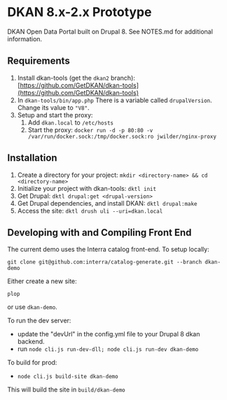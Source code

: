# DKAN 8.x-2.x Prototype

DKAN Open Data Portal built on Drupal 8. See NOTES.md for additional information.

## Requirements

1) Install dkan-tools (get the ```dkan2``` branch): [https://github.com/GetDKAN/dkan-tools](https://github.com/GetDKAN/dkan-tools)
1) In ``dkan-tools/bin/app.php`` There is a variable called ``drupalVersion``. Change its value to ``"V8"``.
1) Setup and start the proxy:
    1) Add `dkan.local` to `/etc/hosts`
    1) Start the proxy: 
    ``docker run -d -p 80:80 -v /var/run/docker.sock:/tmp/docker.sock:ro jwilder/nginx-proxy`` 


## Installation

1) Create a directory for your project: ``mkdir <directory-name> && cd <directory-name>``
1) Initialize your project with dkan-tools: ``dktl init``
1) Get Drupal: ``dktl drupal:get <drupal-version>``
1) Get Drupal dependencies, and install DKAN: ``dktl drupal:make``
1) Access the site: ``dktl drush uli --uri=dkan.local``


## Developing with and Compiling Front End

The current demo uses the Interra catalog front-end. To setup locally:

```
git clone git@github.com:interra/catalog-generate.git --branch dkan-demo
```

Either create a new site:

```
plop
```
or use ``dkan-demo``.

To run the dev server: 

* update the "devUrl" in the config.yml file to your Drupal 8 dkan backend.
* run ``node cli.js run-dev-dll; node cli.js run-dev dkan-demo``

To build for prod:

* ``node cli.js build-site dkan-demo``

This will build the site in ``build/dkan-demo``

